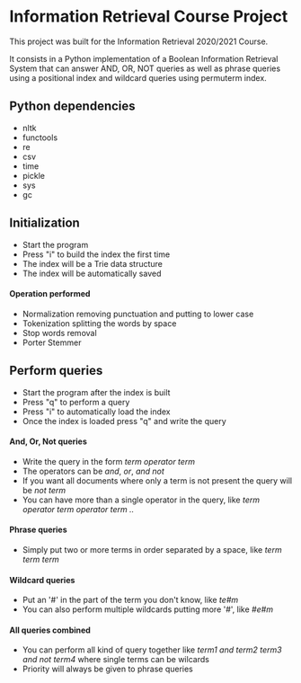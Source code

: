 # **Information Retrieval Course Project**

This project was built for the Information Retrieval 2020/2021 Course.

It consists in a Python implementation of a Boolean Information Retrieval System that can answer AND, OR, NOT queries as well as phrase queries using a positional index and wildcard queries using permuterm index.

## **Python dependencies**
- nltk
- functools
- re
- csv
- time
- pickle
- sys
- gc

## **Initialization**
- Start the program
- Press "i" to build the index the first time
- The index will be a Trie data structure
- The index will be automatically saved

#### **Operation performed**
- Normalization removing punctuation and putting to lower case
- Tokenization splitting the words by space
- Stop words removal 
- Porter Stemmer

## **Perform queries**
- Start the program after the index is built
- Press "q" to perform a query
- Press "i" to automatically load the index
- Once the index is loaded press "q" and write the query

#### **And, Or, Not queries**
- Write the query in the form _term operator term_ 
- The operators can be _and_, _or_, _and not_
- If you want all documents where only a term is not present the query will be _not term_
- You can have more than a single operator in the query, like _term operator term operator term .._ 

#### **Phrase queries**
- Simply put two or more terms in order separated by a space, like _term term term_

#### **Wildcard queries**
- Put an '#' in the part of the term you don't know, like _te#m_
- You can also perform multiple wildcards putting more '#', like _#e#m_

#### **All queries combined**
- You can perform all kind of query together like _term1 and term2 term3 and not term4_ where single terms can be wilcards
- Priority will always be given to phrase queries 
